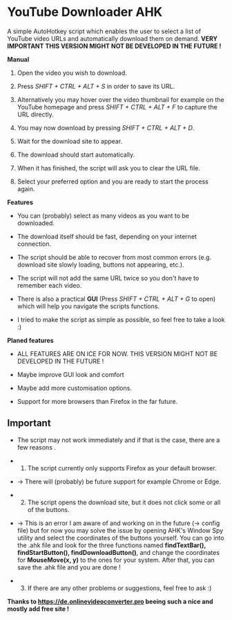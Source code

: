 # YouTube Downloader AHK

  

A simple AutoHotkey script which enables the user to select a list of YouTube video URLs and automatically download them on demand.
**VERY IMPORTANT THIS VERSION MIGHT NOT BE DEVELOPED IN THE FUTURE !**

  

**Manual**

  

1. Open the video you wish to download.

2. Press *SHIFT + CTRL + ALT + S* in order to save its URL.

3. Alternatively you may hover over the video thumbnail for example on the YouTube homepage and press *SHIFT + CTRL + ALT + F* to capture the URL directly.

4. You may now download by pressing *SHIFT + CTRL + ALT + D*.

5. Wait for the download site to appear.

6. The download should start automatically.

7. When it has finished, the script will ask you to clear the URL file.

8. Select your preferred option and you are ready to start the process again.

  

**Features**

  

- You can (probably) select as many videos as you want to be downloaded.

- The download itself should be fast, depending on your internet connection.

- The script should be able to recover from most common errors (e.g. download site slowly loading, buttons not appearing, etc.).

- The script will not add the same URL twice so you don't have to remember each video.

- There is also a practical **GUI** (Press *SHIFT + CTRL + ALT + G* to open) which will help you navigate the scripts functions.

- I tried to make the script as simple as possible, so feel free to take a look :)

  

**Planed features**

  

- ALL FEATURES ARE ON ICE FOR NOW. THIS VERSION MIGHT NOT BE DEVELOPED IN THE FUTURE !

- Maybe improve GUI look and comfort
- Maybe add more customisation options.

- Support for more browsers than Firefox in the far future.

  

## Important

  

- The script may not work immediately and if that is the case, there are a few reasons .

-  1. The script currently only supports Firefox as your default browser.

- → There will (probably) be future support for example Chrome or Edge.

-  2. The script opens the download site, but it does not click some or all of the buttons.

- → This is an error I am aware of and working on in the future (→ config file) but for now you may solve the issue by opening AHK's Window Spy utility and select the coordinates of the buttons yourself. You can go into the .ahk file and look for the three functions named **findTextBar(), findStartButton(), findDownloadButton()**, and change the coordinates for **MouseMove(x, y)** to the ones for your system. After that, you can save the .ahk file and you are done !

-  3. If there are any other problems or suggestions, feel free to ask :)

  

**Thanks to https://de.onlinevideoconverter.pro beeing such a nice and mostly add free site !**
